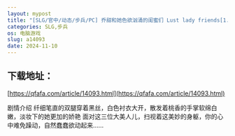 ```yaml
---
layout: mypost
title: "[SLG/官中/动态/步兵/PC] 乔甜和她色欲汹涌的闺蜜们 Lust lady friends[1.16G]"
categories: SLG,步兵
os: 电脑游戏
slug: a14093
date: 2024-11-10
---
```


## 下载地址：

[https://qfafa.com/article/14093.html](https://qfafa.com/article/14093.html)

剧情介绍
纤细笔直的双腿穿着黑丝，白色衬衣大开，散发着桃香的手掌软绵白嫩，淡妆下的她更加的娇艳
面对这三位大美人儿，扫视着这美妙的身躯，你的心中难免躁动，自然蠢蠢欲动起来……